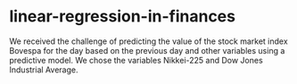 # linear-regression-in-finances
We received the challenge of predicting the value of the stock market index Bovespa for the day based on the previous day and other variables using a predictive model. We chose the variables Nikkei-225 and Dow Jones Industrial Average.
